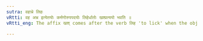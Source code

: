 ```yaml
---
sutra: वहाभ्रे लिहः
vRtti: वह अभ्र इत्येतयोः कर्मणोरुपपदयोः लिहेर्धातोः खश्प्रत्ययो भवति ॥
vRtti_eng: The affix खश् comes after the verb लिह 'to lick' when the object in composition with it, is the word वह 'the shoulder of an ox' or अभ्र 'a cloud'.

---
```

